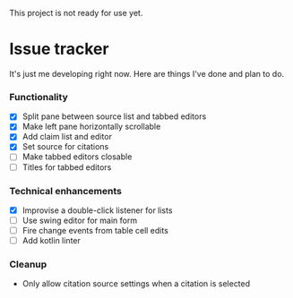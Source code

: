 This project is not ready for use yet.

# Issue tracker
It's just me developing right now. Here are things I've done and plan to do.

### Functionality
- [x] Split pane between source list and tabbed editors
- [x] Make left pane horizontally scrollable
- [x] Add claim list and editor
- [x] Set source for citations
- [ ] Make tabbed editors closable
- [ ] Titles for tabbed editors

### Technical enhancements
- [x] Improvise a double-click listener for lists
- [ ] Use swing editor for main form
- [ ] Fire change events from table cell edits
- [ ] Add kotlin linter

### Cleanup
- Only allow citation source settings when a citation is selected